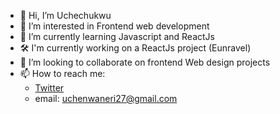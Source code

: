 - 👋 Hi, I’m Uchechukwu 
- 👀 I’m interested in Frontend web development
- 🌱 I’m currently learning Javascript and ReactJs
- 🛠  I'm currently working on a ReactJs project (Eunravel)
- 💞️ I’m looking to collaborate on frontend Web design projects
- 📫 How to reach me: 
	- <a href="https://twitter.com/NwanXche">Twitter</a>
	- email: uchenwaneri27@gmail.com


